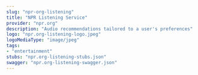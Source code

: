 ```yaml
---
slug: "npr-org-listening"
title: "NPR Listening Service"
provider: "npr.org"
description: "Audio recommendations tailored to a user's preferences"
logo: "npr.org-listening-logo.jpeg"
logoMediaType: "image/jpeg"
tags:
- "entertainment"
stubs: "npr.org-listening-stubs.json"
swagger: "npr.org-listening-swagger.json"
---
```

